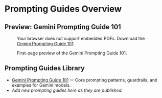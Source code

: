 # Prompting Guides Overview

## Preview: Gemini Prompting Guide 101
<figure>
  <object data="gemini-prompting-guide-101.pdf#page=1" type="application/pdf" width="100%" height="600">
    <p>Your browser does not support embedded PDFs. Download the <a href="gemini-prompting-guide-101.pdf">Gemini Prompting Guide 101</a>.</p>
  </object>
  <figcaption>First-page preview of the Gemini Prompting Guide 101.</figcaption>
</figure>

## Prompting Guides Library
- [Gemini Prompting Guide 101](gemini-prompting-guide-101.pdf) — Core prompting patterns, guardrails, and examples for Gemini models.
- _Add new prompting guides here as they are published._
